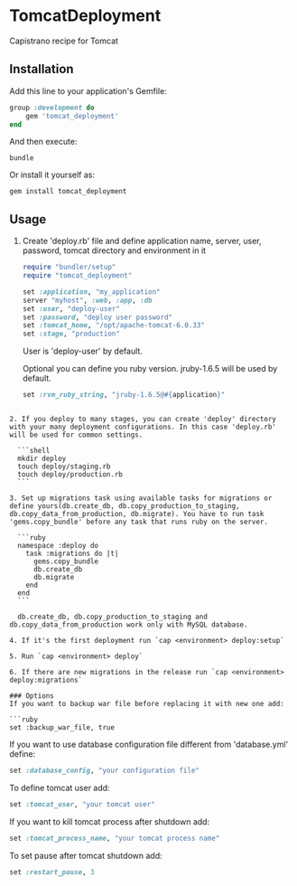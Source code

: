 # TomcatDeployment

Capistrano recipe for Tomcat

## Installation

Add this line to your application's Gemfile:

```ruby
group :development do
    gem 'tomcat_deployment'
end
```

And then execute:

```shell
bundle
```

Or install it yourself as:

```shell
gem install tomcat_deployment
```

## Usage

1. Create 'deploy.rb' file and define application name, server, user, password, tomcat directory and environment in it

    ```ruby
    require "bundler/setup"
    require "tomcat_deployment"

    set :application, "my_application"
    server "myhost", :web, :app, :db
    set :user, "deploy-user"
    set :password, "deploy user password"
    set :tomcat_home, "/opt/apache-tomcat-6.0.33"
    set :stage, "production"
    ```

    User is 'deploy-user' by default.

    Optional you can define you ruby version. jruby-1.6.5 will be used by default.

    ```ruby
    set :rvm_ruby_string, "jruby-1.6.5@#{application}"
  ```

2. If you deploy to many stages, you can create 'deploy' directory with your many deployment configurations. In this case 'deploy.rb' will be used for common settings.

    ```shell
    mkdir deploy
    touch deploy/staging.rb
    touch deploy/production.rb
    ```

3. Set up migrations task using available tasks for migrations or define yours(db.create_db, db.copy_production_to_staging, db.copy_data_from_production, db.migrate). You have to run task 'gems.copy_bundle' before any task that runs ruby on the server.

    ```ruby
    namespace :deploy do
      task :migrations do |t|
        gems.copy_bundle
        db.create_db
        db.migrate
      end
    end
    ```

    db.create_db, db.copy_production_to_staging and db.copy_data_from_production work only with MySQL database.

4. If it's the first deployment run `cap <environment> deploy:setup`

5. Run `cap <environment> deploy`

6. If there are new migrations in the release run `cap <environment> deploy:migrations`

### Options
If you want to backup war file before replacing it with new one add:

```ruby
set :backup_war_file, true
```


If you want to use database configuration file different from 'database.yml' define:

```ruby
set :database_config, "your configuration file"
```

To define tomcat user add:

```ruby
set :tomcat_user, "your tomcat user"
```

If you want to kill tomcat process after shutdown add:

```ruby
set :tomcat_process_name, "your tomcat process name"
```

To set pause after tomcat shutdown add:

```ruby
set :restart_pause, 3
```
